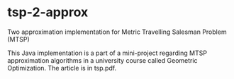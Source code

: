 # tsp-2-approx
Two approximation implementation for Metric Travelling Salesman Problem (MTSP)

This Java implementation is a part of a mini-project regarding MTSP approximation algorithms in a university course called Geometric Optimization.
The article is in tsp.pdf.
